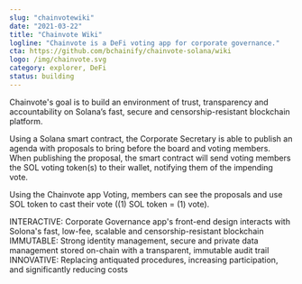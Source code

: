 ```yaml
---
slug: "chainvotewiki"
date: "2021-03-22"
title: "Chainvote Wiki"
logline: "Chainvote is a DeFi voting app for corporate governance."
cta: https://github.com/bchainify/chainvote-solana/wiki
logo: /img/chainvote.svg
category: explorer, DeFi
status: building
---
```


Chainvote's goal is to build an environment of trust, transparency and accountability on Solana’s fast, secure and censorship-resistant blockchain platform.

Using a Solana smart contract, the Corporate Secretary is able to publish an agenda with proposals to bring before the board and voting members. When publishing the proposal, the smart contract will send voting members the SOL voting token(s) to their wallet, notifying them of the impending vote.

Using the Chainvote app Voting, members can see the proposals and use SOL token to cast their vote ((1) SOL token = (1) vote).

INTERACTIVE: Corporate Governance app's front-end design interacts with Solona's fast, low-fee, scalable and censorship-resistant blockchain IMMUTABLE: Strong identity management, secure and private data management stored on-chain with a transparent, immutable audit trail INNOVATIVE: Replacing antiquated procedures, increasing participation, and significantly reducing costs
